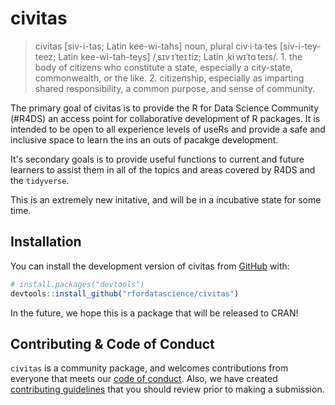 
<!-- README.md is generated from README.Rmd. Please edit that file -->
civitas
=======

> civitas \[siv-i-tas; Latin kee-wi-tahs\] noun, plural civ·i·ta·tes \[siv-i-tey-teez; Latin kee-wi-tah-teys\] /ˌsɪv ɪˈteɪ tiz; Latin ˌki wɪˈtɑ teɪs/. 1. the body of citizens who constitute a state, especially a city-state, commonwealth, or the like. 2. citizenship, especially as imparting shared responsibility, a common purpose, and sense of community.

The primary goal of civitas is to provide the R for Data Science Community (\#R4DS) an access point for collaborative development of R packages. It is intended to be open to all experience levels of useRs and provide a safe and inclusive space to learn the ins an outs of pacakge development.

It's secondary goals is to provide useful functions to current and future learners to assist them in all of the topics and areas covered by R4DS and the `tidyverse`.

This is an extremely new initative, and will be in a incubative state for some time.

Installation
------------

You can install the development version of civitas from [GitHub](https://github.com/) with:

``` r
# install.packages("devtools")
devtools::install_github("rfordatascience/civitas")
```

In the future, we hope this is a package that will be released to CRAN!

Contributing & Code of Conduct
------------------------------

`civitas` is a community package, and welcomes contributions from everyone that meets our [code of conduct](CODE_OF_CONDUCT.md). Also, we have created [contributing guidelines](CONTRIBUTING.md) that you should review prior to making a submission.
